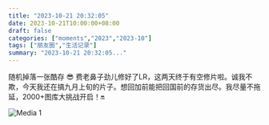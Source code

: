 ```yaml
---
title: "2023-10-21 20:32:05"
date: 2023-10-21T10:00:00+08:00
draft: false
categories: ["moments","2023","2023-10"]
tags: ["朋友圈","生活记录"]
summary: "2023-10-21 20:32:05..."
---
```


随机掉落一张酷存 😎
​
费老鼻子劲儿​修好了LR，这两天终于有空修片啦。诚我不欺，今天我还在搞九月上旬的片子。想回加前能把回国前的存货出尽。我尽量不拖延，2000+图库大挑战开启！🔛

![Media 1](/Moments/photos/2023-10-21/202310212032050.jpg)


